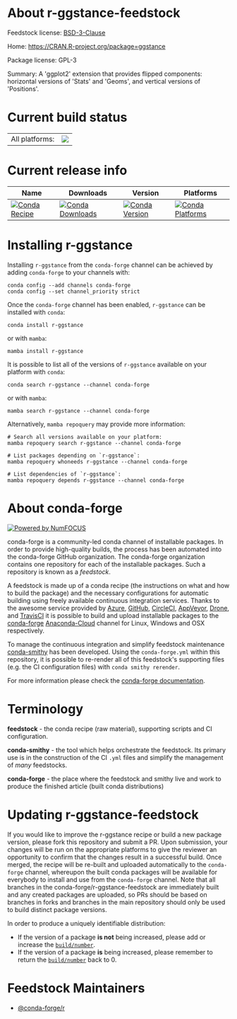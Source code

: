 About r-ggstance-feedstock
==========================

Feedstock license: [BSD-3-Clause](https://github.com/conda-forge/r-ggstance-feedstock/blob/main/LICENSE.txt)

Home: https://CRAN.R-project.org/package=ggstance

Package license: GPL-3

Summary: A 'ggplot2' extension that provides flipped components: horizontal versions of 'Stats' and 'Geoms', and vertical versions of 'Positions'.

Current build status
====================


<table><tr><td>All platforms:</td>
    <td>
      <a href="https://dev.azure.com/conda-forge/feedstock-builds/_build/latest?definitionId=1191&branchName=main">
        <img src="https://dev.azure.com/conda-forge/feedstock-builds/_apis/build/status/r-ggstance-feedstock?branchName=main">
      </a>
    </td>
  </tr>
</table>

Current release info
====================

| Name | Downloads | Version | Platforms |
| --- | --- | --- | --- |
| [![Conda Recipe](https://img.shields.io/badge/recipe-r--ggstance-green.svg)](https://anaconda.org/conda-forge/r-ggstance) | [![Conda Downloads](https://img.shields.io/conda/dn/conda-forge/r-ggstance.svg)](https://anaconda.org/conda-forge/r-ggstance) | [![Conda Version](https://img.shields.io/conda/vn/conda-forge/r-ggstance.svg)](https://anaconda.org/conda-forge/r-ggstance) | [![Conda Platforms](https://img.shields.io/conda/pn/conda-forge/r-ggstance.svg)](https://anaconda.org/conda-forge/r-ggstance) |

Installing r-ggstance
=====================

Installing `r-ggstance` from the `conda-forge` channel can be achieved by adding `conda-forge` to your channels with:

```
conda config --add channels conda-forge
conda config --set channel_priority strict
```

Once the `conda-forge` channel has been enabled, `r-ggstance` can be installed with `conda`:

```
conda install r-ggstance
```

or with `mamba`:

```
mamba install r-ggstance
```

It is possible to list all of the versions of `r-ggstance` available on your platform with `conda`:

```
conda search r-ggstance --channel conda-forge
```

or with `mamba`:

```
mamba search r-ggstance --channel conda-forge
```

Alternatively, `mamba repoquery` may provide more information:

```
# Search all versions available on your platform:
mamba repoquery search r-ggstance --channel conda-forge

# List packages depending on `r-ggstance`:
mamba repoquery whoneeds r-ggstance --channel conda-forge

# List dependencies of `r-ggstance`:
mamba repoquery depends r-ggstance --channel conda-forge
```


About conda-forge
=================

[![Powered by
NumFOCUS](https://img.shields.io/badge/powered%20by-NumFOCUS-orange.svg?style=flat&colorA=E1523D&colorB=007D8A)](https://numfocus.org)

conda-forge is a community-led conda channel of installable packages.
In order to provide high-quality builds, the process has been automated into the
conda-forge GitHub organization. The conda-forge organization contains one repository
for each of the installable packages. Such a repository is known as a *feedstock*.

A feedstock is made up of a conda recipe (the instructions on what and how to build
the package) and the necessary configurations for automatic building using freely
available continuous integration services. Thanks to the awesome service provided by
[Azure](https://azure.microsoft.com/en-us/services/devops/), [GitHub](https://github.com/),
[CircleCI](https://circleci.com/), [AppVeyor](https://www.appveyor.com/),
[Drone](https://cloud.drone.io/welcome), and [TravisCI](https://travis-ci.com/)
it is possible to build and upload installable packages to the
[conda-forge](https://anaconda.org/conda-forge) [Anaconda-Cloud](https://anaconda.org/)
channel for Linux, Windows and OSX respectively.

To manage the continuous integration and simplify feedstock maintenance
[conda-smithy](https://github.com/conda-forge/conda-smithy) has been developed.
Using the ``conda-forge.yml`` within this repository, it is possible to re-render all of
this feedstock's supporting files (e.g. the CI configuration files) with ``conda smithy rerender``.

For more information please check the [conda-forge documentation](https://conda-forge.org/docs/).

Terminology
===========

**feedstock** - the conda recipe (raw material), supporting scripts and CI configuration.

**conda-smithy** - the tool which helps orchestrate the feedstock.
                   Its primary use is in the construction of the CI ``.yml`` files
                   and simplify the management of *many* feedstocks.

**conda-forge** - the place where the feedstock and smithy live and work to
                  produce the finished article (built conda distributions)


Updating r-ggstance-feedstock
=============================

If you would like to improve the r-ggstance recipe or build a new
package version, please fork this repository and submit a PR. Upon submission,
your changes will be run on the appropriate platforms to give the reviewer an
opportunity to confirm that the changes result in a successful build. Once
merged, the recipe will be re-built and uploaded automatically to the
`conda-forge` channel, whereupon the built conda packages will be available for
everybody to install and use from the `conda-forge` channel.
Note that all branches in the conda-forge/r-ggstance-feedstock are
immediately built and any created packages are uploaded, so PRs should be based
on branches in forks and branches in the main repository should only be used to
build distinct package versions.

In order to produce a uniquely identifiable distribution:
 * If the version of a package **is not** being increased, please add or increase
   the [``build/number``](https://docs.conda.io/projects/conda-build/en/latest/resources/define-metadata.html#build-number-and-string).
 * If the version of a package **is** being increased, please remember to return
   the [``build/number``](https://docs.conda.io/projects/conda-build/en/latest/resources/define-metadata.html#build-number-and-string)
   back to 0.

Feedstock Maintainers
=====================

* [@conda-forge/r](https://github.com/conda-forge/r/)

